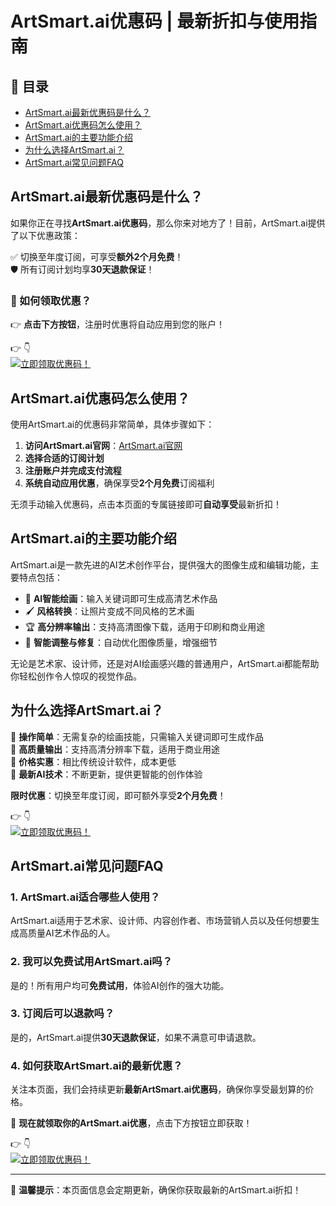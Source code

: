 # ArtSmart.ai优惠码 | 最新折扣与使用指南

## 📌 目录
- [ArtSmart.ai最新优惠码是什么？](#artsmartai最新优惠码是什么)
- [ArtSmart.ai优惠码怎么使用？](#artsmartai优惠码怎么使用)
- [ArtSmart.ai的主要功能介绍](#artsmartai的主要功能介绍)
- [为什么选择ArtSmart.ai？](#为什么选择artsmartai)
- [ArtSmart.ai常见问题FAQ](#artsmartai常见问题faq)

## ArtSmart.ai最新优惠码是什么？

如果你正在寻找**ArtSmart.ai优惠码**，那么你来对地方了！目前，ArtSmart.ai提供了以下优惠政策：

✅ 切换至年度订阅，可享受**额外2个月免费**！  
🛡️ 所有订阅计划均享**30天退款保证**！

### 🎁 如何领取优惠？
👉 **点击下方按钮**，注册时优惠将自动应用到您的账户！

👉 👇  
[![立即领取优惠码！](https://bit.ly/4kVmTm5)](https://bit.ly/4kVmTm5)

## ArtSmart.ai优惠码怎么使用？

使用ArtSmart.ai的优惠码非常简单，具体步骤如下：

1. **访问ArtSmart.ai官网**：[ArtSmart.ai官网](https://artsmart.ai/)
2. **选择合适的订阅计划**
3. **注册账户并完成支付流程**
4. **系统自动应用优惠**，确保享受**2个月免费**订阅福利

无须手动输入优惠码，点击本页面的专属链接即可**自动享受**最新折扣！

## ArtSmart.ai的主要功能介绍

ArtSmart.ai是一款先进的AI艺术创作平台，提供强大的图像生成和编辑功能，主要特点包括：

- 🎨 **AI智能绘画**：输入关键词即可生成高清艺术作品
- 🖌️ **风格转换**：让照片变成不同风格的艺术画
- 🏆 **高分辨率输出**：支持高清图像下载，适用于印刷和商业用途
- 🚀 **智能调整与修复**：自动优化图像质量，增强细节

无论是艺术家、设计师，还是对AI绘画感兴趣的普通用户，ArtSmart.ai都能帮助你轻松创作令人惊叹的视觉作品。

## 为什么选择ArtSmart.ai？

🔹 **操作简单**：无需复杂的绘画技能，只需输入关键词即可生成作品  
🔹 **高质量输出**：支持高清分辨率下载，适用于商业用途  
🔹 **价格实惠**：相比传统设计软件，成本更低  
🔹 **最新AI技术**：不断更新，提供更智能的创作体验  

**限时优惠**：切换至年度订阅，即可额外享受**2个月免费**！

👉 👇  
[![立即领取优惠码！](https://bit.ly/4kVmTm5)](https://bit.ly/4kVmTm5)

## ArtSmart.ai常见问题FAQ

### 1. ArtSmart.ai适合哪些人使用？
ArtSmart.ai适用于艺术家、设计师、内容创作者、市场营销人员以及任何想要生成高质量AI艺术作品的人。

### 2. 我可以免费试用ArtSmart.ai吗？
是的！所有用户均可**免费试用**，体验AI创作的强大功能。

### 3. 订阅后可以退款吗？
是的，ArtSmart.ai提供**30天退款保证**，如果不满意可申请退款。

### 4. 如何获取ArtSmart.ai的最新优惠？
关注本页面，我们会持续更新**最新ArtSmart.ai优惠码**，确保你享受最划算的价格。

📢 **现在就领取你的ArtSmart.ai优惠**，点击下方按钮立即获取！

👉 👇  
[![立即领取优惠码！](https://bit.ly/4kVmTm5)](https://bit.ly/4kVmTm5)

---

🔔 **温馨提示**：本页面信息会定期更新，确保你获取最新的ArtSmart.ai折扣！
